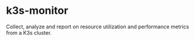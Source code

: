 # k3s-monitor
Collect, analyze and report on resource utilization and performance metrics from a K3s cluster.
